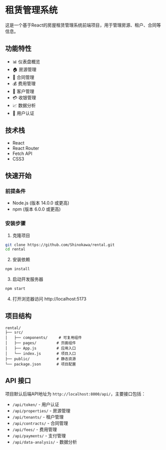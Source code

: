 # 租赁管理系统

这是一个基于React的房屋租赁管理系统前端项目，用于管理房源、租户、合同等信息。

## 功能特性

- 📊 仪表盘概览
- 🏠 房源管理
- 📝 合同管理
- 💰 费用管理
- 👥 客户管理
- 💳 收银管理
- 📈 数据分析
- 🔐 用户认证

## 技术栈

- React 
- React Router
- Fetch API
- CSS3

## 快速开始

### 前提条件

- Node.js (版本 14.0.0 或更高)
- npm (版本 6.0.0 或更高)

### 安装步骤

1. 克隆项目
```bash
git clone https://github.com/Shinokawa/rental.git
cd rental
```

2. 安装依赖
```bash
npm install
```

3. 启动开发服务器
```bash
npm start
```

4. 打开浏览器访问 http://localhost:5173

## 项目结构

```
rental/
├── src/
│   ├── components/     # 可复用组件
│   ├── pages/         # 页面组件
│   ├── App.js         # 应用入口
│   └── index.js       # 项目入口
├── public/            # 静态资源
└── package.json       # 项目配置
```

## API 接口

项目默认后端API地址为 `http://localhost:8000/api/`，主要接口包括：

- `/api/token/` - 用户认证
- `/api/properties/` - 房源管理
- `/api/tenants/` - 租户管理
- `/api/contracts/` - 合同管理
- `/api/fees/` - 费用管理
- `/api/payments/` - 支付管理
- `/api/data-analysis/` - 数据分析
